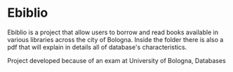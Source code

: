 # Ebiblio
Ebiblio is a project that allow users to borrow and read books available in various libraries across the city of Bologna. Inside the folder there is also a pdf that will explain in details all of database's characteristics. 

Project developed because of an exam at University of Bologna, Databases
